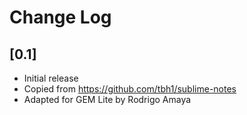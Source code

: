 # Change Log

## [0.1]

- Initial release  
- Copied from https://github.com/tbh1/sublime-notes  
- Adapted for GEM Lite by Rodrigo Amaya  
